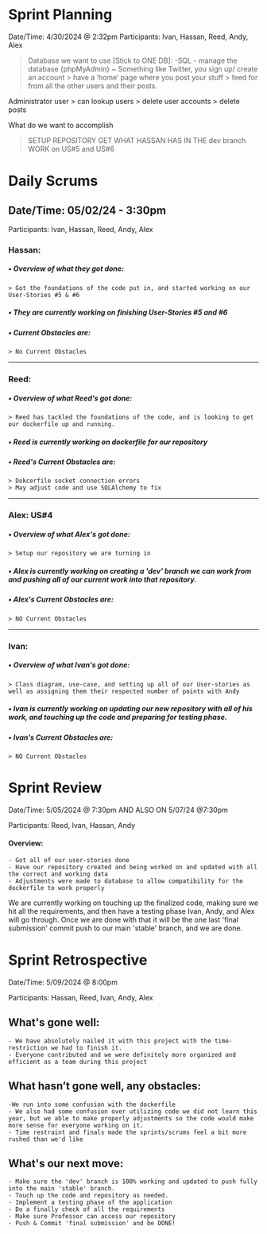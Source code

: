 # Sprint Planning

Date/Time: 4/30/2024 @ 2:32pm
Participants: Ivan, Hassan, Reed, Andy, Alex

> Database we want to use [Stick to ONE DB]:
	-SQL
	- manage the database {phpMyAdmin}
~ Something like Twitter, you sign up/ create an account > have a ‘home’ page where you post your stuff > feed for from all the other users and their posts.

Administrator user > can lookup users > delete user accounts > delete posts

What do we want to accomplish
>SETUP REPOSITORY
>GET WHAT HASSAN HAS IN THE dev branch
>WORK on US#5 and US#6

# Daily Scrums
## Date/Time: 05/02/24 - 3:30pm
Participants: Ivan, Hassan, Reed, Andy, Alex

### Hassan:
##### • Overview of what they got done:
```
> Got the foundations of the code put in, and started working on our User-Stories #5 & #6
```
##### • They are currently working on finishing User-Stories #5 and #6

##### • Current Obstacles are:
```
> No Current Obstacles
```
---------------------------------------------------------------------------------------
### Reed: 
##### • Overview of what Reed's got done:
```
> Reed has tackled the foundations of the code, and is looking to get our dockerfile up and running.
```
 
##### • Reed is currently working on dockerfile for our repository

##### • Reed's Current Obstacles are:
```
> Dokcerfile socket connection errors
> May adjust code and use SQLAlchemy to fix
```
---------------------------------------------------------------------------------------
### Alex: US#4
##### • Overview of what Alex's got done:
```
> Setup our repository we are turning in
```

##### • Alex is currently working on creating a 'dev' branch we can work from and pushing all of our current work into that repository.

##### • Alex's Current Obstacles are:
```
> NO Current Obstacles
```
---------------------------------------------------------------------------------------
### Ivan:
##### • Overview of what Ivan's got done:
```
> Class diagram, use-case, and setting up all of our User-stories as well as assigning them their respected number of points with Andy
```

##### • Ivan is currently working on updating our new repository with all of his work, and touching up the code and preparing for testing phase.

##### • Ivan's Current Obstacles are:
```
> NO Current Obstacles
```


# Sprint Review

Date/Time: 5/05/2024 @ 7:30pm  AND ALSO ON 5/07/24 @7:30pm

Participants: Reed, Ivan, Hassan, Andy

#### Overview:
```
- Got all of our user-stories done
- Have our repository created and being worked on and updated with all the correct and working data
- Adjustments were made to database to allow compatibility for the dockerfile to work properly
```

We are currently working on touching up the finalized code, making sure we hit all the requirements, and then have a testing phase Ivan, Andy, and Alex will go through. Once we are done with that it will be the one last 'final submission' commit push to our main 'stable' branch, and we are done.

 
# Sprint Retrospective

Date/Time: 5/09/2024 @ 8:00pm

Participants:  Hassan, Reed, Ivan, Andy, Alex

## What's gone well:
```
- We have absolutely nailed it with this project with the time-restriction we had to finish it.
- Everyone contributed and we were definitely more organized and efficient as a team during this project
```

## What hasn’t gone well, any obstacles:
```
-We run into some confusion with the dockerfile
- We also had some confusion over utilizing code we did not learn this year, but we able to make properly adjustments so the code would make more sense for everyone working on it.
- Time restraint and finals made the sprints/scrums feel a bit more rushed than we'd like
```

## What's our next move:
```
- Make sure the 'dev' branch is 100% working and updated to push fully into the main 'stable' branch.
- Touch up the code and repository as needed.
- Implement a testing phase of the application
- Do a finally check of all the requirements
- Make sure Professor can access our repository
- Push & Commit 'final submission' and be DONE!
```
